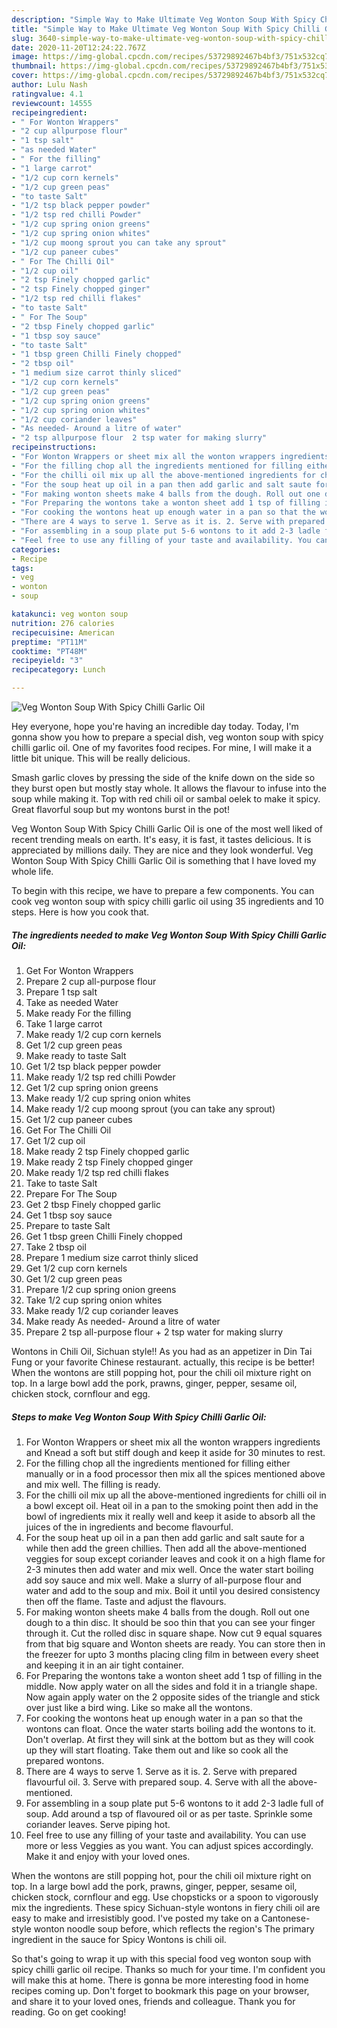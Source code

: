 ```yaml
---
description: "Simple Way to Make Ultimate Veg Wonton Soup With Spicy Chilli Garlic Oil"
title: "Simple Way to Make Ultimate Veg Wonton Soup With Spicy Chilli Garlic Oil"
slug: 3640-simple-way-to-make-ultimate-veg-wonton-soup-with-spicy-chilli-garlic-oil
date: 2020-11-20T12:24:22.767Z
image: https://img-global.cpcdn.com/recipes/53729892467b4bf3/751x532cq70/veg-wonton-soup-with-spicy-chilli-garlic-oil-recipe-main-photo.jpg
thumbnail: https://img-global.cpcdn.com/recipes/53729892467b4bf3/751x532cq70/veg-wonton-soup-with-spicy-chilli-garlic-oil-recipe-main-photo.jpg
cover: https://img-global.cpcdn.com/recipes/53729892467b4bf3/751x532cq70/veg-wonton-soup-with-spicy-chilli-garlic-oil-recipe-main-photo.jpg
author: Lulu Nash
ratingvalue: 4.1
reviewcount: 14555
recipeingredient:
- " For Wonton Wrappers"
- "2 cup allpurpose flour"
- "1 tsp salt"
- "as needed Water"
- " For the filling"
- "1 large carrot"
- "1/2 cup corn kernels"
- "1/2 cup green peas"
- "to taste Salt"
- "1/2 tsp black pepper powder"
- "1/2 tsp red chilli Powder"
- "1/2 cup spring onion greens"
- "1/2 cup spring onion whites"
- "1/2 cup moong sprout you can take any sprout"
- "1/2 cup paneer cubes"
- " For The Chilli Oil"
- "1/2 cup oil"
- "2 tsp Finely chopped garlic"
- "2 tsp Finely chopped ginger"
- "1/2 tsp red chilli flakes"
- "to taste Salt"
- " For The Soup"
- "2 tbsp Finely chopped garlic"
- "1 tbsp soy sauce"
- "to taste Salt"
- "1 tbsp green Chilli Finely chopped"
- "2 tbsp oil"
- "1 medium size carrot thinly sliced"
- "1/2 cup corn kernels"
- "1/2 cup green peas"
- "1/2 cup spring onion greens"
- "1/2 cup spring onion whites"
- "1/2 cup coriander leaves"
- "As needed- Around a litre of water"
- "2 tsp allpurpose flour  2 tsp water for making slurry"
recipeinstructions:
- "For Wonton Wrappers or sheet mix all the wonton wrappers ingredients and Knead a soft but stiff dough and keep it aside for 30 minutes to rest."
- "For the filling chop all the ingredients mentioned for filling either manually or in a food processor then mix all the spices mentioned above and mix well. The filling is ready."
- "For the chilli oil mix up all the above-mentioned ingredients for chilli oil in a bowl except oil. Heat oil in a pan to the smoking point then add in the bowl of ingredients mix it really well and keep it aside to absorb all the juices of the in ingredients and become flavourful."
- "For the soup heat up oil in a pan then add garlic and salt saute for a while then add the green chillies. Then add all the above-mentioned veggies for soup except coriander leaves and cook it on a high flame for 2-3 minutes then add water and mix well. Once the water start boiling add soy sauce and mix well. Make a slurry of all-purpose flour and water and add to the soup and mix. Boil it until you desired consistency then off the flame. Taste and adjust the flavours."
- "For making wonton sheets make 4 balls from the dough. Roll out one dough to a thin disc. It should be soo thin that you can see your finger through it. Cut the rolled disc in square shape. Now cut 9 equal squares from that big square and Wonton sheets are ready. You can store then in the freezer for upto 3 months placing cling film in between every sheet and keeping it in an air tight container."
- "For Preparing the wontons take a wonton sheet add 1 tsp of filling in the middle. Now apply water on all the sides and fold it in a triangle shape. Now again apply water on the 2 opposite sides of the triangle and stick over just like a bird wing. Like so make all the wontons."
- "For cooking the wontons heat up enough water in a pan so that the wontons can float. Once the water starts boiling add the wontons to it. Don&#39;t overlap. At first they will sink at the bottom but as they will cook up they will start floating. Take them out and like so cook all the prepared wontons."
- "There are 4 ways to serve 1. Serve as it is. 2. Serve with prepared flavourful oil. 3. Serve with prepared soup. 4. Serve with all the above-mentioned."
- "For assembling in a soup plate put 5-6 wontons to it add 2-3 ladle full of soup. Add around a tsp of flavoured oil or as per taste. Sprinkle some coriander leaves. Serve piping hot."
- "Feel free to use any filling of your taste and availability. You can use more or less Veggies as you want. You can adjust spices accordingly. Make it and enjoy with your loved ones."
categories:
- Recipe
tags:
- veg
- wonton
- soup

katakunci: veg wonton soup 
nutrition: 276 calories
recipecuisine: American
preptime: "PT11M"
cooktime: "PT48M"
recipeyield: "3"
recipecategory: Lunch

---
```



![Veg Wonton Soup With Spicy Chilli Garlic Oil](https://img-global.cpcdn.com/recipes/53729892467b4bf3/751x532cq70/veg-wonton-soup-with-spicy-chilli-garlic-oil-recipe-main-photo.jpg)

Hey everyone, hope you're having an incredible day today. Today, I'm gonna show you how to prepare a special dish, veg wonton soup with spicy chilli garlic oil. One of my favorites food recipes. For mine, I will make it a little bit unique. This will be really delicious.

Smash garlic cloves by pressing the side of the knife down on the side so they burst open but mostly stay whole. It allows the flavour to infuse into the soup while making it. Top with red chili oil or sambal oelek to make it spicy. Great flavorful soup but my wontons burst in the pot!

Veg Wonton Soup With Spicy Chilli Garlic Oil is one of the most well liked of recent trending meals on earth. It's easy, it is fast, it tastes delicious. It is appreciated by millions daily. They are nice and they look wonderful. Veg Wonton Soup With Spicy Chilli Garlic Oil is something that I have loved my whole life.


To begin with this recipe, we have to prepare a few components. You can cook veg wonton soup with spicy chilli garlic oil using 35 ingredients and 10 steps. Here is how you cook that.

<!--inarticleads1-->

##### The ingredients needed to make Veg Wonton Soup With Spicy Chilli Garlic Oil:

1. Get  For Wonton Wrappers
1. Prepare 2 cup all-purpose flour
1. Prepare 1 tsp salt
1. Take as needed Water
1. Make ready  For the filling
1. Take 1 large carrot
1. Make ready 1/2 cup corn kernels
1. Get 1/2 cup green peas
1. Make ready to taste Salt
1. Get 1/2 tsp black pepper powder
1. Make ready 1/2 tsp red chilli Powder
1. Get 1/2 cup spring onion greens
1. Make ready 1/2 cup spring onion whites
1. Make ready 1/2 cup moong sprout (you can take any sprout)
1. Get 1/2 cup paneer cubes
1. Get  For The Chilli Oil
1. Get 1/2 cup oil
1. Make ready 2 tsp Finely chopped garlic
1. Make ready 2 tsp Finely chopped ginger
1. Make ready 1/2 tsp red chilli flakes
1. Take to taste Salt
1. Prepare  For The Soup
1. Get 2 tbsp Finely chopped garlic
1. Get 1 tbsp soy sauce
1. Prepare to taste Salt
1. Get 1 tbsp green Chilli Finely chopped
1. Take 2 tbsp oil
1. Prepare 1 medium size carrot thinly sliced
1. Get 1/2 cup corn kernels
1. Get 1/2 cup green peas
1. Prepare 1/2 cup spring onion greens
1. Take 1/2 cup spring onion whites
1. Make ready 1/2 cup coriander leaves
1. Make ready As needed- Around a litre of water
1. Prepare 2 tsp all-purpose flour + 2 tsp water for making slurry


Wontons in Chili Oil, Sichuan style!! As you had as an appetizer in Din Tai Fung or your favorite Chinese restaurant. actually, this recipe is be better! When the wontons are still popping hot, pour the chili oil mixture right on top. In a large bowl add the pork, prawns, ginger, pepper, sesame oil, chicken stock, cornflour and egg. 

<!--inarticleads2-->

##### Steps to make Veg Wonton Soup With Spicy Chilli Garlic Oil:

1. For Wonton Wrappers or sheet mix all the wonton wrappers ingredients and Knead a soft but stiff dough and keep it aside for 30 minutes to rest.
1. For the filling chop all the ingredients mentioned for filling either manually or in a food processor then mix all the spices mentioned above and mix well. The filling is ready.
1. For the chilli oil mix up all the above-mentioned ingredients for chilli oil in a bowl except oil. Heat oil in a pan to the smoking point then add in the bowl of ingredients mix it really well and keep it aside to absorb all the juices of the in ingredients and become flavourful.
1. For the soup heat up oil in a pan then add garlic and salt saute for a while then add the green chillies. Then add all the above-mentioned veggies for soup except coriander leaves and cook it on a high flame for 2-3 minutes then add water and mix well. Once the water start boiling add soy sauce and mix well. Make a slurry of all-purpose flour and water and add to the soup and mix. Boil it until you desired consistency then off the flame. Taste and adjust the flavours.
1. For making wonton sheets make 4 balls from the dough. Roll out one dough to a thin disc. It should be soo thin that you can see your finger through it. Cut the rolled disc in square shape. Now cut 9 equal squares from that big square and Wonton sheets are ready. You can store then in the freezer for upto 3 months placing cling film in between every sheet and keeping it in an air tight container.
1. For Preparing the wontons take a wonton sheet add 1 tsp of filling in the middle. Now apply water on all the sides and fold it in a triangle shape. Now again apply water on the 2 opposite sides of the triangle and stick over just like a bird wing. Like so make all the wontons.
1. For cooking the wontons heat up enough water in a pan so that the wontons can float. Once the water starts boiling add the wontons to it. Don&#39;t overlap. At first they will sink at the bottom but as they will cook up they will start floating. Take them out and like so cook all the prepared wontons.
1. There are 4 ways to serve 1. Serve as it is. 2. Serve with prepared flavourful oil. 3. Serve with prepared soup. 4. Serve with all the above-mentioned.
1. For assembling in a soup plate put 5-6 wontons to it add 2-3 ladle full of soup. Add around a tsp of flavoured oil or as per taste. Sprinkle some coriander leaves. Serve piping hot.
1. Feel free to use any filling of your taste and availability. You can use more or less Veggies as you want. You can adjust spices accordingly. Make it and enjoy with your loved ones.


When the wontons are still popping hot, pour the chili oil mixture right on top. In a large bowl add the pork, prawns, ginger, pepper, sesame oil, chicken stock, cornflour and egg. Use chopsticks or a spoon to vigorously mix the ingredients. These spicy Sichuan-style wontons in fiery chili oil are easy to make and irresistibly good. I&#39;ve posted my take on a Cantonese-style wonton noodle soup before, which reflects the region&#39;s The primary ingredient in the sauce for Spicy Wontons is chili oil. 

So that's going to wrap it up with this special food veg wonton soup with spicy chilli garlic oil recipe. Thanks so much for your time. I'm confident you will make this at home. There is gonna be more interesting food in home recipes coming up. Don't forget to bookmark this page on your browser, and share it to your loved ones, friends and colleague. Thank you for reading. Go on get cooking!
